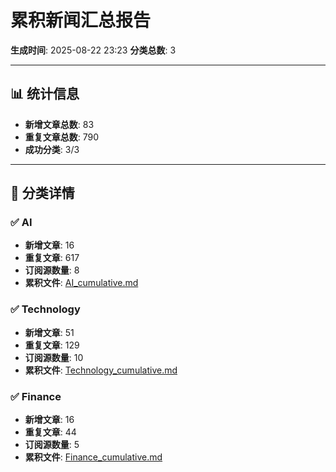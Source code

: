 # 累积新闻汇总报告

**生成时间**: 2025-08-22 23:23
**分类总数**: 3

---

## 📊 统计信息

- **新增文章总数**: 83
- **重复文章总数**: 790
- **成功分类**: 3/3

---

## 📂 分类详情

### ✅ AI
- **新增文章**: 16
- **重复文章**: 617
- **订阅源数量**: 8
- **累积文件**: [AI_cumulative.md](./AI_cumulative.md)

### ✅ Technology
- **新增文章**: 51
- **重复文章**: 129
- **订阅源数量**: 10
- **累积文件**: [Technology_cumulative.md](./Technology_cumulative.md)

### ✅ Finance
- **新增文章**: 16
- **重复文章**: 44
- **订阅源数量**: 5
- **累积文件**: [Finance_cumulative.md](./Finance_cumulative.md)
